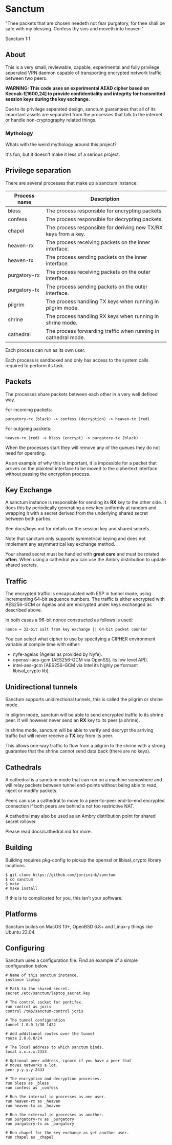 # Sanctum

"Thee packets that are chosen needeth not fear purgatory, for thee
shall be safe with my blessing. Confess thy sins and moveth into heaven."

Sanctum 1:1

## About

This is a very small, reviewable, capable, experimental and fully privilege
seperated VPN daemon capable of transporting encrypted network traffic
between two peers.

**WARNING: This code uses an experimental AEAD cipher based on
Keccak-f[1600,24] to provide confidentiality and integrity
for transmitted session keys during the key exchange.**

Due to its privilege separated design, sanctum guarantees that
all of its important assets are separated from the processes
that talk to the internet or handle non-cryptography related
things.

### Mythology

Whats with the weird mythology around this project?

It's fun, but it doesn't make it less of a serious project.

## Privilege separation

There are several processes that make up a sanctum instance:

| Process name | Description  |
| ------------ | ------------ |
| bless | The process responsible for encrypting packets.
| confess | The process responsible for decrypting packets.
| chapel | The process responsible for deriving new TX/RX keys from a key.
| heaven-rx | The process receiving packets on the inner interface.
| heaven-tx | The process sending packets on the inner interface.
| purgatory-rx | The process receiving packets on the outer interface.
| purgatory-tx | The process sending packets on the outer interface.
| pilgrim | The process handling TX keys when running in pilgrim mode.
| shrine | The process handling RX keys when running in shrine mode.
| cathedral | The process forwarding traffic when running in cathedral mode.

Each process can run as its own user.

Each process is sandboxed and only has access to the system calls
required to perform its task.

## Packets

The processes share packets between each other in a very well defined way.

For incoming packets:

```
purgatory-rx (black) -> confess (decryption) -> heaven-tx (red)
```

For outgoing packets:

```
heaven-rx (red) -> bless (encrypt) -> purgatory-tx (black)
```

When the processes start they will remove any of the queues they do not
need for operating.

As an example of why this is important, it is impossible for a packet
that arrives on the plaintext interface to be moved to the ciphertext
interface without passing the encryption process.

## Key Exchange

A sanctum instance is responsible for sending its **RX** key to
the other side. It does this by periodically generating a new
key uniformly at random and wrapping it with a secret derived
from the underlying shared secret between both parties.

See docs/keys.md for details on the session key and shared secrets.

Note that sanctum only supports symmetrical keying and does not
implement any asymmetrical key exchange method.

Your shared secret must be handled with **great care** and
must be rotated **often**. When using a cathedral you can use
the Ambry distribution to update shared secrets.

## Traffic

The encrypted traffic is encapsulated with ESP in tunnel mode, using
incrementing 64-bit sequence numbers. The traffic is either encrypted
with AES256-GCM or Agelas and are encrypted under keys exchanged as described
above.

In both cases a 96-bit nonce constructed as follows is used:

```
nonce = 32-bit salt from key exchange || 64-bit packet counter
```

You can select what cipher to use by specifying a CIPHER environment
variable at compile time with either:

- nyfe-agelas (Agelas as provided by Nyfe).
- openssl-aes-gcm (AES256-GCM via OpenSSL its low level API).
- intel-aes-gcm (AES256-GCM via Intel its highly performant libisal_crypto lib).

## Unidirectional tunnels

Sanctum supports unidirectional tunnels, this is called the pilgrim
or shrine mode.

In pilgrim mode, sanctum will be able to send encrypted traffic to its
shrine peer. It will however never send an **RX** key to its peer (a shrine).

In shrine mode, sanctum will be able to verify and decrypt the arriving traffic
but will never receive a **TX** key from its peer.

This allows one-way traffic to flow from a pilgrim to the shrine
with a strong guarantee that the shrine cannot send data back
(there are no keys).

## Cathedrals

A cathedral is a sanctum mode that can run on a machine somewhere
and will relay packets between tunnel end-points without being able
to read, inject or modify packets.

Peers can use a cathedral to move to a peer-to-peer end-to-end encrypted
connection if both peers are behind a not too restrictive NAT.

A cathedral may also be used as an Ambry distribution point for
shared secret rollover.

Please read docs/cathedral.md for more.

## Building

Building requires pkg-config to pickup the openssl or libisal_crypto
library locations.

```
$ git clone https://github.com/jorisvink/sanctum
$ cd sanctum
$ make
# make install
```

If this is to complicated for you, this isn't your software.

## Platforms

Sanctum builds on MacOS 13+, OpenBSD 6.8+ and Linux-y things like Ubuntu 22.04.

## Configuring

Sanctum uses a configuration file. Find an example of
a simple configuration below.

```config
# Name of this sanctum instance.
instance laptop

# Path to the shared secret.
secret /etc/sanctum/laptop_secret.key

# The control socket for pontifex.
run control as joris
control /tmp/sanctum-control joris

# The tunnel configuration
tunnel 1.0.0.1/30 1422

# Add additional routes over the tunnel
route 2.0.0.0/24

# The local address to which sanctum binds.
local x.x.x.x:2333

# Optional peer address, ignore if you have a peer that
# moves networks a lot.
peer y.y.y.y:2333

# The encryption and decryption processes.
run bless as _bless
run confess as _confess

# Run the internal io processes as one user.
run heaven-rx as _heaven
run heaven-tx as _heaven

# Run the external io processes as another.
run purgatory-rx as _purgatory
run purgatory-tx as _purgatory

# Run chapel for the key exchange as yet another user.
run chapel as _chapel
```

